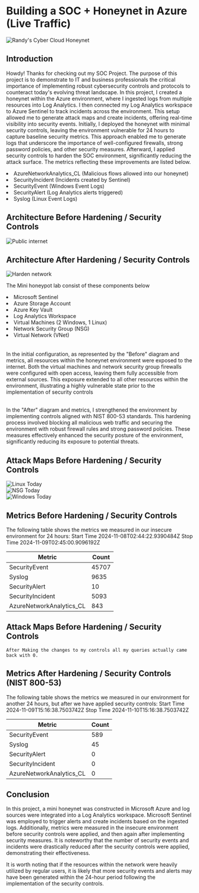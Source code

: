 
# Building a SOC + Honeynet in Azure (Live Traffic)
![Randy's Cyber Cloud Honeynet](https://github.com/user-attachments/assets/c1cd0c26-c1be-4b0a-b563-8f7f01030a1b)


## Introduction

Howdy! Thanks for checking out my SOC Project. The purpose of this project is to demonstrate to IT and business professionals the critical importance of implementing robust cybersecurity controls and protocols to counteract today's evolving threat landscape.
In this project, I created a honeynet within the Azure environment, where I ingested logs from multiple resources into Log Analytics. I then connected my Log Analytics workspace to Azure Sentinel to track incidents across the environment. This setup allowed me to generate attack maps and create incidents, offering real-time visibility into security events.
Initially, I deployed the honeynet with minimal security controls, leaving the environment vulnerable for 24 hours to capture baseline security metrics. This approach enabled me to generate logs that underscore the importance of well-configured firewalls, strong password policies, and other security measures. Afterward, I applied security controls to harden the SOC environment, significantly reducing the attack surface.
The metrics reflecting these improvements are listed below.

<li>AzureNetworkAnalytics_CL (Malicious flows allowed into our honeynet)</li>
<li>SecurityIncident (Incidents created by Sentinel)</li>
<li>SecurityEvent (Windows Event Logs)</li>
<li>SecurityAlert (Log Analytics alerts triggered)</li>
<li>Syslog (Linux Event Logs)</li>

## Architecture Before Hardening / Security Controls
![Public internet ](https://github.com/user-attachments/assets/0444a4a5-8b4b-43c3-9645-de4305d1215a)


## Architecture After Hardening / Security Controls
![Harden network ](https://github.com/user-attachments/assets/27fc337a-4f7d-4209-9374-b19148401d87)


The Mini honeypot lab consist of these components below 

<li>Microsoft Sentinel</li>
<li>Azure Storage Account</li>
<li>Azure Key Vault</li>
<li>Log Analytics Workspace</li>
<li>Virtual Machines (2 Windows, 1 Linux)</li>
<li>Network Security Group (NSG)</li>
<li>Virtual Network (VNet)</li>

<br>
</br>In the initial configuration, as represented by the "Before" diagram and metrics, all resources within the honeynet environment were exposed to the internet. Both the virtual machines and network security group firewalls were configured with open access, leaving them fully accessible from external sources. This exposure extended to all other resources within the environment, illustrating a highly vulnerable state prior to the implementation of security controls <br>
</br>

In the "After" diagram and metrics, I strengthened the environment by implementing controls aligned with NIST 800-53 standards. This hardening process involved blocking all malicious web traffic and securing the environment with robust firewall rules and strong password policies. These measures effectively enhanced the security posture of the environment, significantly reducing its exposure to potential threats.

## Attack Maps Before Hardening / Security Controls
![Linux Today](https://github.com/user-attachments/assets/2ec6a398-edb7-4b34-b363-b65e74c78d2f)<br>
![NSG Today](https://github.com/user-attachments/assets/d243c14f-b5c1-4d4b-8726-e22cad706ac9)<br>
![Windows Today](https://github.com/user-attachments/assets/3b615445-18b0-40f5-b693-f4747fdf3af2)<br>

## Metrics Before Hardening / Security Controls

The following table shows the metrics we measured in our insecure environment for 24 hours:
Start Time 2024-11-08T02:44:22.9390484Z
Stop Time 2024-11-09T02:45:00.9096192Z

| Metric                   | Count
| ------------------------ | -----
| SecurityEvent            | 45707
| Syslog                   | 9635
| SecurityAlert            | 10
| SecurityIncident         | 5093
| AzureNetworkAnalytics_CL | 843

## Attack Maps Before Hardening / Security Controls

```After Making the changes to my controls all my queries actually came back with 0.```

## Metrics After Hardening / Security Controls (NIST 800-53)

The following table shows the metrics we measured in our environment for another 24 hours, but after we have applied security controls:
Start Time 2024-11-09T15:16:38.7503742Z
Stop Time	2024-11-10T15:16:38.7503742Z

| Metric                   | Count
| ------------------------ | -----
| SecurityEvent            | 589
| Syslog                   | 45
| SecurityAlert            | 0
| SecurityIncident         | 0
| AzureNetworkAnalytics_CL | 0

## Conclusion

In this project, a mini honeynet was constructed in Microsoft Azure and log sources were integrated into a Log Analytics workspace. Microsoft Sentinel was employed to trigger alerts and create incidents based on the ingested logs. Additionally, metrics were measured in the insecure environment before security controls were applied, and then again after implementing security measures. It is noteworthy that the number of security events and incidents were drastically reduced after the security controls were applied, demonstrating their effectiveness.

It is worth noting that if the resources within the network were heavily utilized by regular users, it is likely that more security events and alerts may have been generated within the 24-hour period following the implementation of the security controls.
